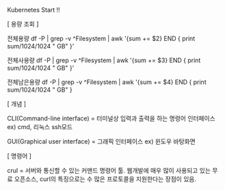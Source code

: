 Kubernetes Start !!

[ 용량 조회 ]

전체용량
df -P | grep -v ^Filesystem | awk '{sum += $2} END { print sum/1024/1024 " GB" }'

전체사용량 
df -P | grep -v ^Filesystem | awk '{sum += $3} END { print sum/1024/1024 " GB" }'

전체남은용량
df -P | grep -v ^Filesystem | awk '{sum += $4} END { print sum/1024/1024 " GB" }

[ 개념 ]

CLI(Command-line interface) = 터미널상 입력과 출력을 하는 명령어 인터페이스 ex) cmd, 리눅스 ssh모드

GUI(Graphical user interface) = 그래픽 인터페이스 ex) 윈도우 바탕화면

[ 명령어 ]

crul = 서버와 통신할 수 있는 커맨드 명령어 툴. 웹개발에 매우 많이 사용되고 있는 무료 오픈소스, curl의 특징으로는 수 많은 프로토콜을 지원한다는 장점이 있음.
